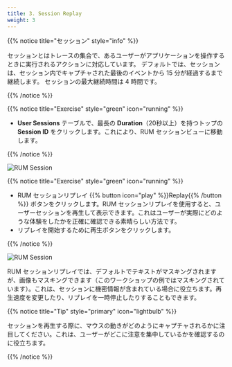 ```yaml
---
title: 3. Session Replay
weight: 3
---
```


{{% notice title="セッション" style="info" %}}

セッションとはトレースの集合で、あるユーザーがアプリケーションを操作するときに実行されるアクションに対応しています。 デフォルトでは、セッションは、セッション内でキャプチャされた最後のイベントから 15 分が経過するまで継続します。 セッションの最大継続時間は 4 時間です。

{{% /notice %}}

{{% notice title="Exercise" style="green" icon="running" %}}

* **User Sessions** テーブルで、最長の **Duration**（20秒以上）を持つトップの **Session ID** をクリックします。これにより、RUM セッションビューに移動します。

{{% /notice %}}

![RUM Session](../images/rum-session.png)

{{% notice title="Exercise" style="green" icon="running" %}}

* RUM セッションリプレイ {{% button icon="play" %}}Replay{{% /button %}} ボタンをクリックします。RUM セッションリプレイを使用すると、ユーザーセッションを再生して表示できます。これはユーザーが実際にどのような体験をしたかを正確に確認できる素晴らしい方法です。
* リプレイを開始するために再生ボタンをクリックします。

{{% /notice %}}

![RUM Session](../images/rum-session-replay.png)

RUM セッションリプレイでは、デフォルトでテキストがマスキングされますが、画像もマスキングできます（このワークショップの例ではマスキングされています）。これは、セッションに機密情報が含まれている場合に役立ちます。再生速度を変更したり、リプレイを一時停止したりすることもできます。

{{% notice title="Tip" style="primary"  icon="lightbulb" %}}

セッションを再生する際に、マウスの動きがどのようにキャプチャされるかに注目してください。これは、ユーザーがどこに注意を集中しているかを確認するのに役立ちます。

{{% /notice %}}
